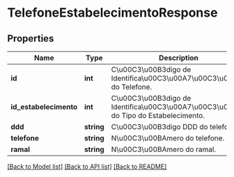 # TelefoneEstabelecimentoResponse

## Properties
Name | Type | Description | Notes
------------ | ------------- | ------------- | -------------
**id** | **int** | C\u00C3\u00B3digo de Identifica\u00C3\u00A7\u00C3\u00A3o do Telefone. | [optional] 
**id_estabelecimento** | **int** | C\u00C3\u00B3digo de Identifica\u00C3\u00A7\u00C3\u00A3o do Tipo do Estabelecimento. | [optional] 
**ddd** | **string** | C\u00C3\u00B3digo DDD do telefone. | [optional] 
**telefone** | **string** | N\u00C3\u00BAmero do telefone. | [optional] 
**ramal** | **string** | N\u00C3\u00BAmero do ramal. | [optional] 

[[Back to Model list]](../README.md#documentation-for-models) [[Back to API list]](../README.md#documentation-for-api-endpoints) [[Back to README]](../README.md)


